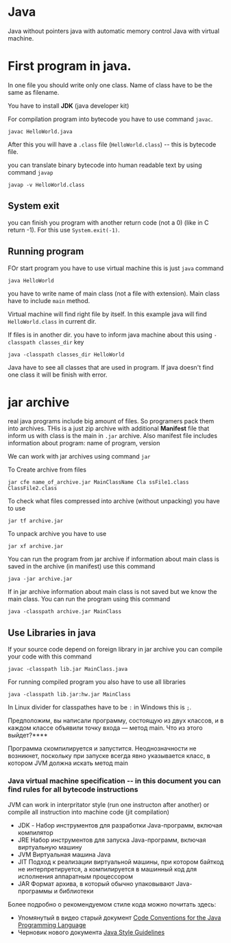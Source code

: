 # Java

Java without pointers
java with automatic memory control
Java with virtual machine.


# First program in java.

In one file you should write only one class. Name of class have to be the same as filename.

You have to install **JDK** (java developer kit)

For compilation program into bytecode you have to use command `javac`. 

```
javac HelloWorld.java
```

After this you will have a `.class` file (`HelloWorld.class`) -- this is bytecode file. 

you can translate binary bytecode into human readable text by using command `javap`

```
javap -v HelloWorld.class
```

## System exit

you can finish you program with another return code (not a 0) (like in C return -1). For this use `System.exit(-1)`.


## Running program

FOr start program you have to use virtual machine this is just `java` command

```
java HelloWorld
```

you have to write name of main class (not a file with extension). Main class have to include `main` method. 

Virtual machine will find right file by itself. In this example java will find `HelloWorld.class` in current dir.


If files is in another dir. you have to inform java machine about this using `-classpath classes_dir` key

```
java -classpath classes_dir HelloWorld
```

Java have to see all classes that are used in program. If java doesn't find one class it will be finish with error.


# jar archive

real java programs include big amount of files. So programers pack them into archives. THis is a just zip archive with additional **Manifest** file that inform us with class is the main in `.jar` archive. Also manifest file includes information about program: name of program, version

We can work with jar archives using command `jar`

To Create archive from files

```
jar cfe name_of_archive.jar MainClassName Cla ssFile1.class ClassFile2.class
```

To check what files compressed into archive (without unpacking) you have to use  

```
jar tf archive.jar
```

To  unpack archive you have to use

```
jar xf archive.jar
```

You can run the program from jar archive if information about main class is saved in the archive (in manifest) use this command

<!-- Cspell:disable -->
```
java -jar archive.jar
```
<!-- Cspell:enable -->


If in jar archive information about main class is not saved but we know the main class. You can run the program using this command

```
java -classpath archive.jar MainClass
```

## Use Libraries in java

If your source code depend on foreign library in jar archive you can compile your code with this command
```
javac -classpath lib.jar MainClass.java
```
For running compiled program you also have to use all libraries

```
java -classpath lib.jar:hw.jar MainClass
```
In Linux divider for classpathes have to be `:` in Windows this is `;`.


Предположим, вы написали программу, состоящую из двух классов, и в каждом классе объявили точку входа — метод main. Что из этого выйдет?****

Программа скомпилируется и запустится. Неоднозначности не возникнет, поскольку при запуске всегда явно указывается класс, в котором JVM должна искать метод main

### Java virtual machine specification -- in this document you can find rules for all bytecode instructions

JVM can work in interpritator style (run one instructon after another) or compile all instruction into machine code (jit compilation)


- JDK - Набор инструментов для разработки Java-программ, включая компилятор
- JRE Набор инструментов для запуска Java-программ, включая виртуальную машину
- JVM Виртуальная машина Java
- JIT Подход к реализации виртуальной машины, при котором байткод не интерпретируется, а компилируется в машинный код для исполнения аппаратным процессором
- JAR Формат архива, в который обычно упаковывают Java-программы и библиотеки


Более подробно о рекомендуемом стиле кода можно почитать здесь:

- Упомянутый в видео старый документ [Code Conventions for the Java Programming Language](http://www.oracle.com/technetwork/java/javase/documentation/codeconvtoc-136057.html)
- Черновик нового документа [Java Style Guidelines](http://cr.openjdk.java.net/~alundblad/styleguide/)